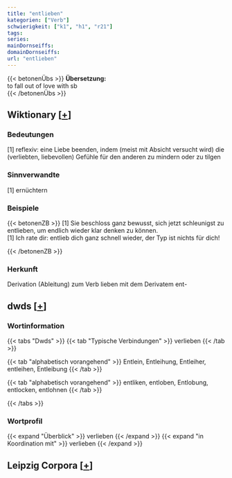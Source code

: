 ```yaml
---
title: "entlieben"
kategorien: ["Verb"]
schwierigkeit: ["k1", "h1", "r21"]
tags:
series:
mainDornseiffs:
domainDornseiffs:
url: "entlieben"
---
```


{{< betonenÜbs >}}
**Übersetzung:**  
to fall out of love with sb  
{{< /betonenÜbs >}}

## Wiktionary [[+](https://de.wiktionary.org/wiki/entlieben)]

### Bedeutungen
[1] reflexiv: eine Liebe beenden, indem (meist mit Absicht versucht wird) die (verliebten, liebevollen) Gefühle für den anderen zu mindern oder zu tilgen  

### Sinnverwandte
[1] ernüchtern  

### Beispiele
{{< betonenZB >}}
[1] Sie beschloss ganz bewusst, sich jetzt schleunigst zu entlieben, um endlich wieder klar denken zu können.  
[1] Ich rate dir: entlieb dich ganz schnell wieder, der Typ ist nichts für dich!  

{{< /betonenZB >}}
### Herkunft
Derivation (Ableitung) zum Verb lieben mit dem Derivatem ent-  



## dwds [[+](https://www.dwds.de/wb/entlieben)]

### Wortinformation
{{< tabs "Dwds" >}}
{{< tab "Typische Verbindungen" >}}
verlieben
{{< /tab >}}

{{< tab "alphabetisch vorangehend" >}}
Entlein, Entleihung, Entleiher, entleihen, Entleibung
{{< /tab >}}

{{< tab "alphabetisch vorangehend" >}}
entliken, entloben, Entlobung, entlocken, entlohnen
{{< /tab >}}

{{< /tabs >}}

### Wortprofil
{{< expand "Überblick" >}} verlieben {{< /expand >}}
{{< expand "in Koordination mit" >}} verlieben {{< /expand >}}

## Leipzig Corpora [[+](https://corpora.uni-leipzig.de/en/res?word=entlieben&corpusId=deu_newscrawl-public_2018)]

